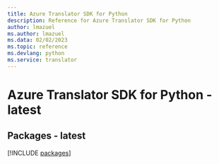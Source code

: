 ```yaml
---
title: Azure Translator SDK for Python
description: Reference for Azure Translator SDK for Python
author: lmazuel
ms.author: lmazuel
ms.data: 02/02/2023
ms.topic: reference
ms.devlang: python
ms.service: translator
---
```

# Azure Translator SDK for Python - latest
## Packages - latest
[!INCLUDE [packages](translator-index.md)]